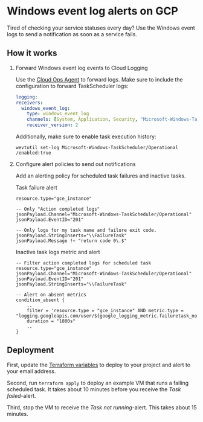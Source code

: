 # Windows event log alerts on GCP

Tired of checking your service statuses every day? Use the Windows event logs to send a notification as soon as a service fails.

## How it works

1. Forward Windows event log events to Cloud Logging

    Use the [Cloud Ops Agent](https://cloud.google.com/stackdriver/docs/solutions/agents/ops-agent) to forward logs. Make sure to include the configuration to forward TaskScheduler logs:

    ```yaml
    logging:
    receivers:
      windows_event_log:
        type: windows_event_log
        channels: [System, Application, Security, "Microsoft-Windows-TaskScheduler/Operational"]
        receiver_version: 2
    ```

    Additionally, make sure to enable task execution history:

    `wevtutil set-log Microsoft-Windows-TaskScheduler/Operational /enabled:true`

2. Configure alert policies to send out notifications

    Add an alerting policy for scheduled task failures and inactive tasks.

    Task failure alert
    ```
    resource.type="gce_instance"

    -- Only "Action completed logs"
    jsonPayload.Channel="Microsoft-Windows-TaskScheduler/Operational"
    jsonPayload.EventID="201"

    -- Only logs for my task name and failure exit code.
    jsonPayload.StringInserts="\\FailureTask"
    jsonPayload.Message !~ "return code 0\.$"
    ```

    Inactive task logs metric and alert
    ```
    -- Filter action completed logs for scheduled task
    resource.type="gce_instance"
    jsonPayload.Channel="Microsoft-Windows-TaskScheduler/Operational"
    jsonPayload.EventID="201"
    jsonPayload.StringInserts="\\FailureTask"
    
    -- Alert on absent metrics
    condition_absent {
        ..
        filter = 'resource.type = "gce_instance" AND metric.type = "logging.googleapis.com/user/${google_logging_metric.failuretask_not_running.name}"'
        duration = "1800s"
        ..
    }
    ```


## Deployment

First, update the [Terraform variables](terraform/variables.tf) to deploy to your project and alert to your email address.

Second, run `terraform apply` to deploy an example VM that runs a failing scheduled task. It takes about 10 minutes before you receive the *Task failed*-alert.

Third, stop the VM to receive the *Task not running*-alert. This takes about 15 minutes.
